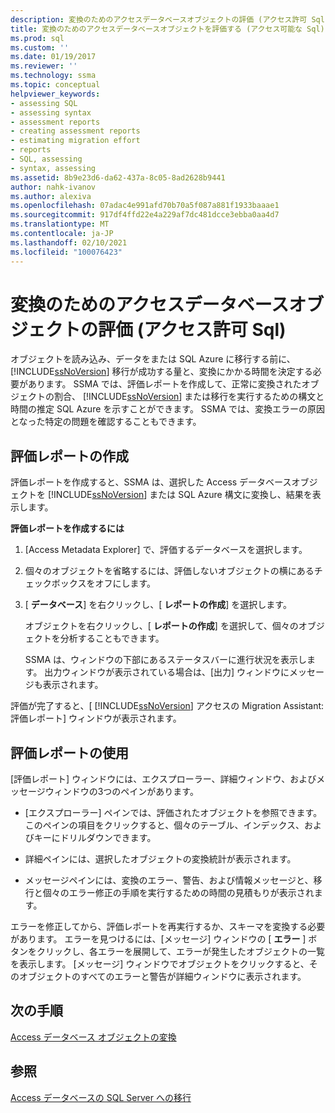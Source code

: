 ```yaml
---
description: 変換のためのアクセスデータベースオブジェクトの評価 (アクセス許可 Sql)
title: 変換のためのアクセスデータベースオブジェクトを評価する (アクセス可能な Sql) |Microsoft Docs
ms.prod: sql
ms.custom: ''
ms.date: 01/19/2017
ms.reviewer: ''
ms.technology: ssma
ms.topic: conceptual
helpviewer_keywords:
- assessing SQL
- assessing syntax
- assessment reports
- creating assessment reports
- estimating migration effort
- reports
- SQL, assessing
- syntax, assessing
ms.assetid: 8b9e23d6-da62-437a-8c05-8ad2628b9441
author: nahk-ivanov
ms.author: alexiva
ms.openlocfilehash: 07adac4e991afd70b70a5f087a881f1933baaae1
ms.sourcegitcommit: 917df4ffd22e4a229af7dc481dcce3ebba0aa4d7
ms.translationtype: MT
ms.contentlocale: ja-JP
ms.lasthandoff: 02/10/2021
ms.locfileid: "100076423"
---
```

# <a name="assessing-access-database-objects-for-conversion-accesstosql"></a>変換のためのアクセスデータベースオブジェクトの評価 (アクセス許可 Sql)
オブジェクトを読み込み、データをまたは SQL Azure に移行する前に、 [!INCLUDE[ssNoVersion](../../includes/ssnoversion-md.md)] 移行が成功する量と、変換にかかる時間を決定する必要があります。 SSMA では、評価レポートを作成して、正常に変換されたオブジェクトの割合、 [!INCLUDE[ssNoVersion](../../includes/ssnoversion-md.md)] または移行を実行するための構文と時間の推定 SQL Azure を示すことができます。 SSMA では、変換エラーの原因となった特定の問題を確認することもできます。  
  
## <a name="creating-assessment-reports"></a>評価レポートの作成  
評価レポートを作成すると、SSMA は、選択した Access データベースオブジェクトを [!INCLUDE[ssNoVersion](../../includes/ssnoversion-md.md)] または SQL Azure 構文に変換し、結果を表示します。  
  
**評価レポートを作成するには**  
  
1.  [Access Metadata Explorer] で、評価するデータベースを選択します。  
  
2.  個々のオブジェクトを省略するには、評価しないオブジェクトの横にあるチェックボックスをオフにします。  
  
3.  [ **データベース**] を右クリックし、[ **レポートの作成**] を選択します。  
  
    オブジェクトを右クリックし、[ **レポートの作成**] を選択して、個々のオブジェクトを分析することもできます。  
  
    SSMA は、ウィンドウの下部にあるステータスバーに進行状況を表示します。 出力ウィンドウが表示されている場合は、[出力] ウィンドウにメッセージも表示されます。  
  
評価が完了すると、[ [!INCLUDE[ssNoVersion](../../includes/ssnoversion-md.md)] アクセスの Migration Assistant: 評価レポート] ウィンドウが表示されます。  
  
## <a name="using-assessment-reports"></a>評価レポートの使用  
[評価レポート] ウィンドウには、エクスプローラー、詳細ウィンドウ、およびメッセージウィンドウの3つのペインがあります。  
  
-   [エクスプローラー] ペインでは、評価されたオブジェクトを参照できます。 このペインの項目をクリックすると、個々のテーブル、インデックス、およびキーにドリルダウンできます。  
  
-   詳細ペインには、選択したオブジェクトの変換統計が表示されます。  
  
-   メッセージペインには、変換のエラー、警告、および情報メッセージと、移行と個々のエラー修正の手順を実行するための時間の見積もりが表示されます。  
  
エラーを修正してから、評価レポートを再実行するか、スキーマを変換する必要があります。 エラーを見つけるには、[メッセージ] ウィンドウの [ **エラー** ] ボタンをクリックし、各エラーを展開して、エラーが発生したオブジェクトの一覧を表示します。 [メッセージ] ウィンドウでオブジェクトをクリックすると、そのオブジェクトのすべてのエラーと警告が詳細ウィンドウに表示されます。  
  
## <a name="next-step"></a>次の手順  
[Access データベース オブジェクトの変換](converting-access-database-objects-accesstosql.md)  
  
## <a name="see-also"></a>参照  
[Access データベースの SQL Server への移行](migrating-access-databases-to-sql-server-azure-sql-db-accesstosql.md)  
  
